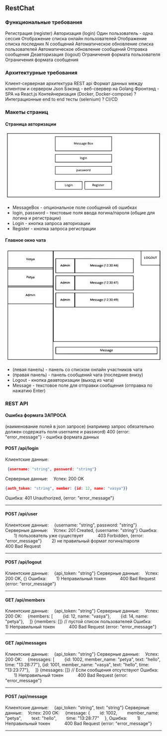 ## RestChat
### Функциональные требования
Регистрация (register)
Авторизация (login)
Один пользователь - одна сессия
Отображение списка онлайн пользователей
Отображение списка последних N сообщений
Автоматическое обновление списка пользователей
Автоматическое обновление сообщений
Отправка сообщения
Деавторизация (logout)
Ограничения формата пользователя
Ограничения формата сообщения

### Архитектурные требования
Клиент-серверная архитектура
REST api
Формат данных между клиентом и сервером Json
Бэкэнд - веб-свервер на Golang
Фронтэнд - SPA на React.js
Контейнеризация (Docker, Docker-compose)
? Интеграционные end to end тесты (selenium)
? CI/CD

### Макеты страниц

#### Страница авторизации

![img](./images/restchat_client_layout_1.svg)

- MessageBox - опциональное поле сообщений об ошибках
- login, password - текстовые поля ввода логина/пароля (общие для логина и регистрации)
- Login - кнопка запроса авторизации
- Register - кнопка запроса регистрации

#### Главное окно чата

![img](./images/restchat_client_layout_2.svg)

- (левая панель) - панель со списком онлайн участников чата
- (правая панель) - панель сообщений чата (последние внизу)
- Logout - кнопка деавторизации (выход из чата)
- Message - текстовое поле для отправки сообщения (отправка по нажатию Enter)

### REST API

#### Ошибка формата ЗАПРОСА

(наименование полей в json запросе)
(например запрос обязательно должен содержать поля username и password)
400 {error: "error_message"} - ошибка формата данных

#### POST /api/login

Клиентские данные:

```json
 {username: "string", password: "string"}
```

Серверные данные:
 Успех: 200 OK
```json
{auth_token: "string", member: {id: 12, name: "vasya"}}
```
Ошибка: 401 Unauthorized, {error: "error_message"}

---

#### POST /api/user
Клиентские данные:
 {username: "string", password: "string"}
Серверные данные:
 Успех: 201 Created, {username: "string"}
	Ошибка:
  1) пользователь уже существует
   403 Forbidden, {error: "error_message"}
  2) не правильный формат логина/пароля
   400 Bad Request

---

#### POST /api/logout
Клиентские данные:
 {api_token: "string"}
Серверные данные:
 Успех: 200 OK, {}
	Ошибка:
  1) Неправильный токен
   400 Bad Request {error: "error_message"}

---


#### GET /api/members
Клиентские данные:
 {api_token: "string"}
Серверные данные:
 Успех: 200 OK:
 {members: [
  {id: 12, name: "vasya"},
  {id: 14, name: "petya"},
 ]}
   {members: []} // пустой список пользователей
    Ошибка:
  1) Неправильный токен
   400 Bad Request {error: "error_message"}

---


#### GET /api/messages
Клиентские данные:
 {api_token: "string"}
Серверные данные:
 Успех: 200 OK:
 {messages: [
  {id: 1002, member_name: "petya", text: "hello", time: "13:28:77"},
        {id: 1001, member_name: "vasya", text: "hello", time: "13:23:77"},
 ]}
   {messages: []} // Если сообщения отсутствуют
    Ошибка:
  1) Неправильный токен
   400 Bad Request {error: "error_message"}

---

#### POST /api/message
Клиентские данные:
 {api_token: "string", text: "string"}
Серверные данные:
 Успех: 200 OK:
 {message: {
  id: 1002,
  member_name: "petya",
  text: "hello",
  time: "13:28:77"
 },
    Ошибка:
  1) Неправильный токен
   400 Bad Request {error: "error_message"}

---

